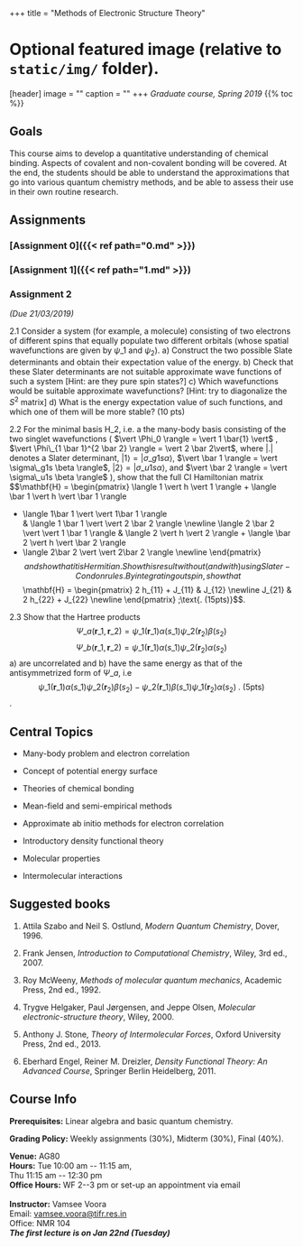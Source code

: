 +++
title = "Methods of Electronic Structure Theory"
	
# Optional featured image (relative to `static/img/` folder).
[header]
image = ""
caption = ""
+++
*Graduate course, Spring 2019*
{{% toc %}} 

## Goals
This course aims to  develop a quantitative understanding of chemical binding.  Aspects of covalent and non-covalent bonding will be covered. At the end, the students should be able to understand the approximations that go into various quantum chemistry methods, and be able to assess their use in their own routine research. 

## Assignments
### [Assignment 0]({{< ref path="0.md" >}})
### [Assignment 1]({{< ref path="1.md" >}})

### Assignment 2

*(Due 21/03/2019)* 

2.1 Consider a system (for example, a molecule) consisting of two electrons of different spins that equally populate two different orbitals (whose spatial wavefunctions are given by $\psi\_1$ and $\psi_2$). 
a) Construct the two possible Slate determinants and obtain their expectation value of the energy. 
b) Check that these Slater determinants are not suitable approximate wave functions of such a system [Hint: are they pure spin states?]
c) Which wavefunctions would be suitable approximate wavefunctions? [Hint: try to diagonalize the $S^2$ matrix]
d) What is the energy expectation value of such functions, and which one of them will be more stable? (10 pts)

2.2 For the minimal basis H$\_2$, i.e. a the many-body basis consisting of the two singlet wavefunctions (
$\vert \Phi_0 \rangle = \vert 1 \bar{1} \vert$
, $\vert \Phi\_{1 \bar 1}^{2 \bar 2} \rangle = \vert 2 \bar 2\vert$, where $\vert . \vert$ denotes a Slater determinant, 
$\vert 1 \rangle = \vert  \sigma\_g1s \alpha \rangle$, 
$\vert \bar 1 \rangle = \vert  \sigma\_g1s \beta \rangle$,
$\vert 2 \rangle = \vert  \sigma\_u1s \alpha \rangle$, and
$\vert \bar 2 \rangle = \vert  \sigma\_u1s \beta \rangle$ ), 
show that the full CI Hamiltonian matrix  
$$\mathbf{H} = \begin{pmatrix} 
\langle 1 \vert h \vert  1 \rangle + \langle \bar 1 \vert h \vert  \bar 1 \rangle
+ \langle 1\bar 1 \vert \vert  1\bar 1 \rangle  
&
 \langle 1 \bar 1 \vert \vert 2 \bar 2 \rangle \newline
\langle 2 \bar 2 \vert \vert 1 \bar 1 \rangle &
\langle 2 \vert h \vert  2 \rangle + \langle \bar 2 \vert h \vert  \bar 2 \rangle
+ \langle 2\bar 2 \vert \vert  2\bar 2 \rangle  \newline
\end{pmatrix}$$
and show that it is Hermitian. Show this result without (and with) using Slater-Condon rules. By integrating out spin, show that 
$$\mathbf{H} = \begin{pmatrix} 
2 h\_{11} + J\_{11} & J\_{12} \newline
J\_{21}  &  2 h\_{22} + J\_{22} \newline
\end{pmatrix} \;\text{. (15pts)}$$. 

2.3 Show that the Hartree products
$$
\Psi\_a(\mathbf r\_1, \mathbf r\_2) = \psi\_1(\mathbf r\_1)\alpha(s\_1) \psi\_2(\mathbf r_2)\beta(s_2) $$
$$ \Psi\_b(\mathbf r\_1, \mathbf r\_2) = \psi\_1(\mathbf r\_1)\alpha(s\_1) \psi\_2(\mathbf r_2)\alpha(s_2) $$
a) are uncorrelated and b) have the same energy as that of the antisymmetrized form of $\Psi\_a$, i.e
$$ \psi\_1(\mathbf r\_1)\alpha(s\_1) \psi\_2(\mathbf r_2)\beta(s_2) -
\psi\_2(\mathbf r\_1)\beta(s\_1) \psi\_1(\mathbf r_2)\alpha(s_2)\;\text{. (5pts)}$$. 




<!-- $\vert \sigma\_g1s \bar{\sigma\_g1s}  \rangle$ and $\vert \Phi_2 \rangle = \vert \sigma\_u1s \bar{\sigma\_u1s}  \rangle$), --> 




<!-- $$\begin{eqnarray} 
y &=& 1+1   \\\\\\
&=& 2 
\end{eqnarray}$$ -->



 <!-- ## Lecture Summary -->

 <!--  ### Chapter 1 -->

<!-- ## Corrections -->

<!-- {{% staticref "files/smallsyl.pdf" "newtab" %}} Syllabus {{% /staticref %}} -->

<!-- This is inline: $\mathbf{y} = \mathbf{X}\boldsymbol\beta + \boldsymbol\varepsilon$ -->


## Central Topics

-   Many-body problem and electron correlation

-   Concept of potential energy surface

-   Theories of chemical bonding

-   Mean-field and semi-empirical methods

-   Approximate ab initio methods for electron correlation

-   Introductory density functional theory

-   Molecular properties

-   Intermolecular interactions



## Suggested books


1.  Attila Szabo and Neil S. Ostlund, *Modern Quantum Chemistry*,
    Dover, 1996.

2.  Frank Jensen, *Introduction to Computational Chemistry*, Wiley, 3rd
    ed., 2007.

3.  Roy McWeeny, *Methods of molecular quantum mechanics*, Academic
    Press, 2nd ed., 1992.

4.  Trygve Helgaker, Paul Jørgensen, and Jeppe Olsen, *Molecular
    electronic-structure theory*, Wiley, 2000.

5.  Anthony J. Stone, *Theory of Intermolecular Forces*, Oxford
    University Press, 2nd ed., 2013.	

6.  Eberhard Engel, Reiner M. Dreizler, *Density Functional Theory: An
    Advanced Course*, Springer Berlin Heidelberg, 2011.

## Course Info

**Prerequisites:** Linear algebra and basic quantum chemistry.

**Grading Policy:** Weekly assignments (30%), Midterm (30%), Final
(40%).

**Venue:** AG80\
**Hours:** Tue 10:00 am -- 11:15 am,\
Thu 11:15 am -- 12:30 pm\
**Office Hours:** WF 2--3 pm or set-up an appointment via email\
\
**Instructor:** Vamsee Voora\
Email: <vamsee.voora@tifr.res.in>\
Office: NMR 104\
***The first lecture is on Jan 22nd (Tuesday)***

